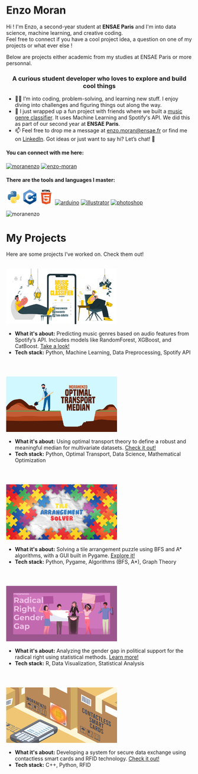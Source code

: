 <!-- TITLE -->
<h1 align="left">Enzo Moran</h1>

<p align="left">
Hi ! I'm Enzo, a second-year student at <strong>ENSAE Paris</strong> and I'm into data science, machine learning, and creative coding. <br>
Feel free to connect if you have a cool project idea, a question on one of my projects or what ever else !
</p>

<p align="left">
Below are projects either academic from my studies at ENSAE Paris or more personnal.
</p>


<!-- SUBTITLE -->
<h3 align="center">A curious student developer who loves to explore and build cool things</h3>

<ul>
  <li>👨‍💻 I’m into coding, problem-solving, and learning new stuff. I enjoy diving into challenges and figuring things out along the way.</li>
  <li>🎵 I just wrapped up a fun project with friends where we built a 
    <a href="https://github.com/moranenzo/PY-Music-Genre-Classifier">music genre classifier</a>. It uses Machine Learning and Spotify's API. We did this as part of our second year at <strong>ENSAE Paris</strong>.
  </li>
  <li>📫 Feel free to drop me a message at <a href="mailto:enzo.moran@ensae.fr">enzo.moran@ensae.fr</a> or find me on 
    <a href="https://www.linkedin.com/in/enzo-moran-66b7ba283/">LinkedIn</a>. Got ideas or just want to say hi? Let’s chat! 🎉
  </li>
</ul>

<!-- CONTACT -->
<h4 align="left">You can connect with me here:</h4>
<p align="left">
<a href="https://www.linkedin.com/in/moranenzo/" target="blank"><img align="center" src="https://img.icons8.com/?size=512&id=13930&format=png" alt="moranenzo" height="50" width="50" /></a>
<a href="mailto:enzo.moran@ensae.fr" target="blank"><img align="center" src="https://cdn-icons-png.flaticon.com/128/10505/10505896.png" alt="enzo-moran" height="40" width="40" /></a>
</p>

<!-- TOOLS -->
<h4 align="left">There are the tools and languages I master:</h4>
<p align="left">
  <a href="https://www.python.org" target="_blank" rel="noreferrer"><img src="https://raw.githubusercontent.com/devicons/devicon/master/icons/python/python-original.svg" alt="python" width="40" height="40"/></a>
  <a href="https://www.w3schools.com/cpp/" target="_blank" rel="noreferrer"><img src="https://raw.githubusercontent.com/devicons/devicon/master/icons/cplusplus/cplusplus-original.svg" alt="cplusplus" width="40" height="40"/></a>
  <a href="https://www.w3.org/html/" target="_blank" rel="noreferrer"><img src="https://raw.githubusercontent.com/devicons/devicon/master/icons/html5/html5-original-wordmark.svg" alt="html5" width="40" height="40"/></a>
  <a href="https://www.arduino.cc/" target="_blank" rel="noreferrer"><img src="https://cdn.worldvectorlogo.com/logos/arduino-1.svg" alt="arduino" width="40" height="40"/></a>
  <a href="https://www.adobe.com/in/products/illustrator.html" target="_blank" rel="noreferrer"><img src="https://upload.wikimedia.org/wikipedia/commons/thumb/f/fb/Adobe_Illustrator_CC_icon.svg/1200px-Adobe_Illustrator_CC_icon.svg.png" alt="illustrator" width="40" height="40"/></a>
  <a href="https://www.photoshop.com/en" target="_blank" rel="noreferrer"><img src="https://upload.wikimedia.org/wikipedia/commons/thumb/a/af/Adobe_Photoshop_CC_icon.svg/512px-Adobe_Photoshop_CC_icon.svg.png" alt="photoshop" width="40" height="40"/></a>
</p>

<!-- GITHUB STATS -->
<p>
  <img align="left" src="https://nirzak-streak-stats.vercel.app/?user=moranenzo&theme=dark" alt="moranenzo" />
</p>
<br clear="both" />


<!-- PROJECTS -->
<h1 align="left">My Projects</h1>

<p>Here are some projects I’ve worked on. Check them out!</p>

</br>

<div style="margin-bottom: 40px;">
  <a href="https://github.com/moranenzo/PY-Music-Genre-Classifier">
    <img src="social_previews/social_preview_mgc.png" alt="Music Genre Classifier" height="150"></a>
  <ul>
      <li><strong>What it's about:</strong> Predicting music genres based on audio features from Spotify’s API. Includes models like RandomForest, XGBoost, and CatBoost. 
      <a href="https://github.com/moranenzo/PY-Music-Genre-Classifier" target="_blank">Take a look!</a></li>
      <li><strong>Tech stack:</strong> Python, Machine Learning, Data Preprocessing, Spotify API</li>
  </ul>
</div>

</br>

<div style="margin-bottom: 40px;">
  <a href="https://github.com/moranenzo/PY-Optimal-Transport-Median">
    <img src="social_previews/social_preview_otm.png" alt="Optimal Transport Median" height="150"></a>
  <ul>
      <li><strong>What it's about:</strong> Using optimal transport theory to define a robust and meaningful median for multivariate datasets. 
      <a href="https://github.com/moranenzo/PY-Optimal-Transport-Median" target="_blank">Check it out!</a></li>
      <li><strong>Tech stack:</strong> Python, Optimal Transport, Data Science, Mathematical Optimization</li>
  </ul>
</div>

</br>

<div style="margin-bottom: 40px;">
  <a href="https://github.com/moranenzo/PY-Tile-Arrangement-Solver">
    <img src="social_previews/social_preview_tas.png" alt="Tile Arrangement Solver" height="150"></a>
  <ul>
      <li><strong>What it's about:</strong> Solving a tile arrangement puzzle using BFS and A* algorithms, with a GUI built in Pygame. 
      <a href="https://github.com/moranenzo/PY-Tile-Arrangement-Solver" target="_blank">Explore it!</a></li>
      <li><strong>Tech stack:</strong> Python, Pygame, Algorithms (BFS, A*), Graph Theory</li>
  </ul>
</div>

</br>

<div style="margin-bottom: 40px;">
  <a href="https://github.com/moranenzo/SAS-Radical-Right-Gender-Gap">
    <img src="social_previews/social_preview_rrgg.png" alt="Radical Right and Gender Gap" height="150"></a>
  <ul>
      <li><strong>What it's about:</strong> Analyzing the gender gap in political support for the radical right using statistical methods. 
      <a href="https://github.com/moranenzo/SAS-Radical-Right-Gender-Gap" target="_blank">Learn more!</a></li>
      <li><strong>Tech stack:</strong> R, Data Visualization, Statistical Analysis</li>
  </ul>
</div>

</br>

<div style="margin-bottom: 40px;">
  <a href="https://github.com/moranenzo/TIPE-Contactless-Smart-Cards">
    <img src="social_previews/social_preview_rfid.png" alt="Contactless Smart Cards" height="150"></a>
  <ul>
      <li><strong>What it's about:</strong> Developing a system for secure data exchange using contactless smart cards and RFID technology.
      <a href="https://github.com/moranenzo/TIPE-Contactless-Smart-Cards" target="_blank">Check it out!</a></li>
      <li><strong>Tech stack:</strong> C++, Python, RFID</li>
  </ul>
</div>
